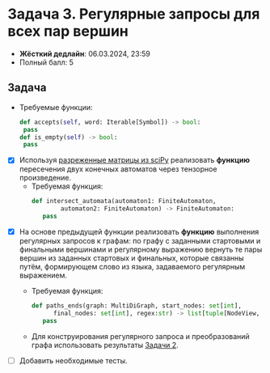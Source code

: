 # Задача 3. Регулярные запросы для всех пар вершин

* **Жёсткий дедлайн**: 06.03.2024, 23:59
* Полный балл: 5

## Задача

  - Требуемые функции:
     ```python
    def accepts(self, word: Iterable[Symbol]) -> bool:
      pass
    def is_empty(self) -> bool:
      pass
    ```
- [x] Используя [разреженные матрицы из sciPy](https://docs.scipy.org/doc/scipy/reference/sparse.html) реализовать **функцию** пересечения двух конечных автоматов через тензорное произведение.
  - Требуемая функция:
     ```python
    def intersect_automata(automaton1: FiniteAutomaton,
             automaton2: FiniteAutomaton) -> FiniteAutomaton:
        pass
    ```
- [x] На основе предыдущей функции реализовать **функцию** выполнения регулярных запросов к графам: по графу с заданными стартовыми и финальными вершинами и регулярному выражению вернуть те пары вершин из заданных стартовых и финальных, которые связанны путём, формирующем слово из языка, задаваемого регулярным выражением.
  - Требуемая функция:
     ```python
    def paths_ends(graph: MultiDiGraph, start_nodes: set[int],
           final_nodes: set[int], regex:str) -> list[tuple[NodeView, NodeView]]:
        pass
    ```

  - Для конструирования регулярного запроса и преобразований графа использовать результаты [Задачи 2](https://github.com/FormalLanguageConstrainedPathQuerying/formal-lang-course/blob/main/tasks/task2.md).
- [ ] Добавить необходимые тесты.
